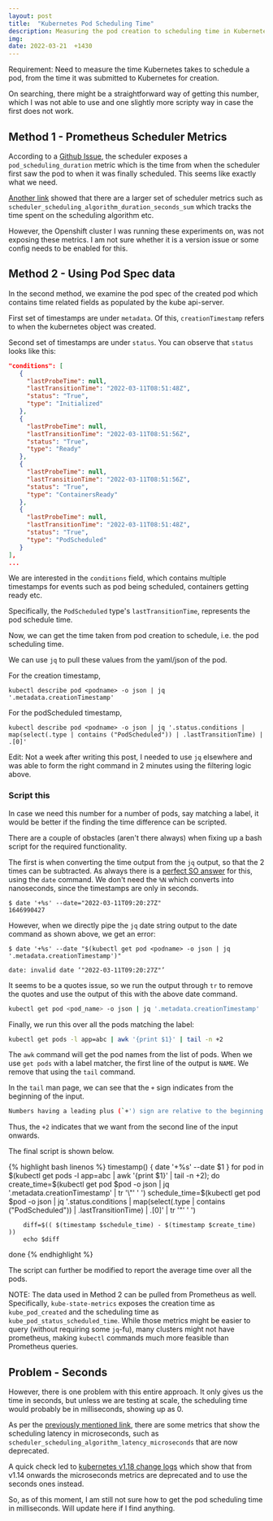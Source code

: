 ```yaml
---
layout: post
title:  "Kubernetes Pod Scheduling Time"
description: Measuring the pod creation to scheduling time in Kubernetes
img:
date: 2022-03-21  +1430
---
```

Requirement: Need to measure the time Kubernetes takes to schedule a pod, from the time it was submitted to Kubernetes for creation.

On searching, there might be a straightforward way of getting this number, which I was not able to use and one slightly more scripty way in case the first does not work.

## Method 1 - Prometheus Scheduler Metrics
According to a [Github Issue](https://github.com/kubernetes/kubernetes/issues/97111), the scheduler exposes a `pod_scheduling_duration` metric which is the time from when the scheduler first saw the pod to when it was finally scheduled. This seems like exactly what we need. 

[Another link](https://docs.splunk.com/Observability/gdi/kubernetes-scheduler/kubernetes-scheduler.html) showed that there are a larger set of scheduler metrics such as `scheduler_scheduling_algorithm_duration_seconds_sum` which tracks the time spent on the scheduling algorithm etc.

However, the Openshift cluster I was running these experiments on, was not exposing these metrics. I am not sure whether it is a version issue or some config needs to be enabled for this.

## Method 2 - Using Pod Spec data
In the second method, we examine the pod spec of the created pod which contains time related fields as populated by the kube api-server.

First set of timestamps are under `metadata`. Of this, `creationTimestamp` refers to when the kubernetes object was created.

Second set of timestamps are under `status`. You can observe that `status` looks like this:

```json
"conditions": [
   {
     "lastProbeTime": null, 
     "lastTransitionTime": "2022-03-11T08:51:48Z",
     "status": "True",     
     "type": "Initialized"
   },
   {                       
     "lastProbeTime": null,
     "lastTransitionTime": "2022-03-11T08:51:56Z",
     "status": "True",    
     "type": "Ready"                
   },
   {                                           
     "lastProbeTime": null,
     "lastTransitionTime": "2022-03-11T08:51:56Z",
     "status": "True",
     "type": "ContainersReady"
   },
   {
     "lastProbeTime": null,
     "lastTransitionTime": "2022-03-11T08:51:48Z",
     "status": "True",
     "type": "PodScheduled"
   }
],
...
```

We are interested in the `conditions` field, which contains multiple timestamps for events such as pod being scheduled, containers getting ready etc.

Specifically, the `PodScheduled` type's `lastTransitionTime`, represents the pod schedule time.

Now, we can get the time taken from pod creation to schedule, i.e. the pod scheduling time.

We can use `jq` to pull these values from the yaml/json of the pod.

For the creation timestamp,
```
kubectl describe pod <podname> -o json | jq '.metadata.creationTimestamp'
```

For the podScheduled timestamp,
```
kubectl describe pod <podname> -o json | jq '.status.conditions | map(select(.type | contains ("PodScheduled")) | .lastTransitionTime) | .[0]'
```

Edit: Not a week after writing this post, I needed to use `jq` elsewhere and was able to form the right command in 2 minutes using the filtering logic above.

### Script this
In case we need this number for a number of pods, say matching a label, it would be better if the finding the time difference can be scripted.

There are a couple of obstacles (aren't there always) when fixing up a bash script for the required functionality. 

The first is when converting the time output from the `jq` output, so that the 2 times can be subtracted. As always there is a [perfect SO answer](https://stackoverflow.com/questions/41793634/subtracting-two-timestamps-in-bash-script) for this, using the `date` command.
We don't need the `%N` which converts into nanoseconds, since the timestamps are only in seconds.

```
$ date '+%s' --date="2022-03-11T09:20:27Z"
1646990427
```

However, when we directly pipe the `jq` date string output to the date command as shown above, we get an error:

```
$ date '+%s' --date "$(kubectl get pod <podname> -o json | jq '.metadata.creationTimestamp')"

date: invalid date ‘"2022-03-11T09:20:27Z"’
```

It seems to be a quotes issue, so we run the output through `tr` to remove the quotes and use the output of this with the above date command.

```bash
kubectl get pod <pod_name> -o json | jq '.metadata.creationTimestamp'  | tr '\"' ' '
```

Finally, we run this over all the pods matching the label:

``` bash
kubectl get pods -l app=abc | awk '{print $1}' | tail -n +2
```

The `awk` command will get the pod names from the list of pods. When we use `get pods` with a label matcher, the first line of the output is `NAME`. We remove that using the `tail` command.

In the `tail` man page, we can see that the `+` sign indicates from the beginning of the input.

``` bash
Numbers having a leading plus (`+') sign are relative to the beginning of the input
```

Thus, the `+2` indicates that we want from the second line of the input onwards.

The final script is shown below. 

{% highlight bash linenos %}
timestamp() {
    date '+%s' --date $1
}
for pod in $(kubectl get pods -l app=abc | awk '{print $1}' | tail -n +2); do
        create_time=$(kubectl get pod $pod -o json | jq '.metadata.creationTimestamp'  | tr '\"' ' ')
        schedule_time=$(kubectl get pod $pod -o json | jq '.status.conditions | map(select(.type | contains ("PodScheduled")) | .lastTransitionTime) | .[0]' | tr '\"' ' ')
		
        diff=$(( $(timestamp $schedule_time) - $(timestamp $create_time) ))
        echo $diff
done
{% endhighlight %}

The script can further be modified to report the average time over all the pods.

NOTE: The data used in Method 2 can be pulled from Prometheus as well. Specifically, `kube-state-metrics` exposes the creation time as `kube_pod_created` and the scheduling time as `kube_pod_status_scheduled_time`. While those metrics might be easier to query (without requiring some `jq`-fu), many clusters might not have prometheus, making `kubectl` commands much more feasible than Prometheus queries.

## Problem - Seconds

However, there is one problem with this entire approach. It only gives us the time in seconds, but unless we are testing at scale, the scheduling time would probably be in milliseconds, showing up as 0.

As per the [previously mentioned link](https://docs.splunk.com/Observability/gdi/kubernetes-scheduler/kubernetes-scheduler.html), there are some metrics that show the scheduling latency in microseconds, such as `scheduler_scheduling_algorithm_latency_microseconds` that are now deprecated.

A quick check led to [kubernetes v1.18 change logs](https://github.com/kubernetes/kubernetes/blob/master/CHANGELOG/CHANGELOG-1.18.md) which show that from v1.14 onwards the microseconds metrics are deprecated and to use the seconds ones instead.

So, as of this moment, I am still not sure how to get the pod scheduling time in milliseconds. Will update here if I find anything.
